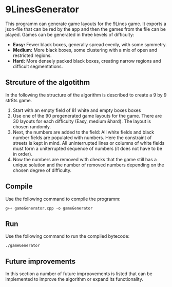 # 9LinesGenerator

This programm can generate game layouts for the 9Lines game. It exports a json-file that can be red by the app and then the games from the file can be played. 
Games can be generated in three kevels of difficulty:
- **Easy:** Fewer black boxes, generally spread evenly, with some symmetry.
- **Medium:** More black boxes, some clustering with a mix of open and restricted regions.
- **Hard:** More densely packed black boxes, creating narrow regions and difficult segmentations.
## Strcuture of the algotithm

In the following the structure of the algorithm is described to create a 9 by 9 str8ts game. 

1. Start with an empty field of 81 white and empty boxes boxes
2. Use one of the 90 pregenerated game layouts for the game. There are 30 layouts for each difficulty (Easy, medium &hard). The layout is chosen randomly.
3. Next, the numbers are added to the field: All white fields and black number fields are populated with numbers. Here the constraint of streets is kept in mind. All uninterrupted lines or columns of white fields must form a uniterrupted sequence of numbers (it does not have to be in order).
4. Now the numbers are removed with checks that the game still has a unique solution and the number of removed numbers depending on the chosen degree of difficulty.  

## Compile

Use the following command to compile the programm:

```g++ gameGenerator.cpp -o gameGenerator```

## Run

Use the following command to run the compiled bytecode:

```./gameGenerator```

## Future improvements

In this section a number of future imprpovements is listed that can be implemented to improve the algorithm or expand its functionality.